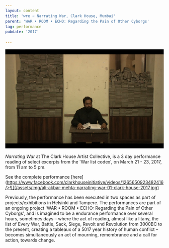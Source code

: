 ```yaml
---
layout: content
title: 'wre ~ Narrating War, Clark House, Mumbai'
parent: 'WAR • ROOM • ECHO: Regarding the Pain of Other Cyborgs'
tag: performance
pubdate: '2017'
  
---
```

![null](/assets/img/ali-akbar-mehta-narrating-war-03-clark-house-2017.jpg)


_Narrating War_ at The Clark House Artist Collective, is a 3 day performance
reading of select excerpts from the 'War list codex', on March 21 - 23, 2017,
from 11 am to 5 pm.

See the complete performance [here](https://www.facebook.com/clarkhouseinitiative/videos/1265650923482416/>![](/assets/img/ali-akbar-mehta-narrating-war-01-clark-house-2017.jpg)

Previously, the performance has been executed in two spaces as part of projects/exhibitions in Helsinki and Tampere. The performances are part of an ongoing project 'WAR • ROOM • ECHO: Regarding the Pain of Other Cyborgs', and is imagined to be a endurance performance over several hours, sometimes days – where the act of reading, almost like a litany, the list of Every War, Battle, Sack, Siege, Revolt and Revolution from 3000BC to the present, creating a tableaux of a 5017 year history of human conflict – becomes simultaneously an act of mourning, remembrance and a call for action, towards change.
